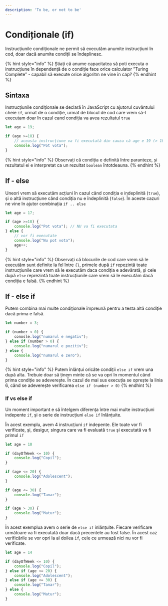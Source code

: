```yaml
---
description: 'To be, or not to be'
---
```


# Condiționale \(if\)

Instrucțiunile condiționale ne permit să executăm anumite instrucțiuni în cod, doar dacă anumite condiții se îndeplinesc.

{% hint style="info" %}
Știați că anume capacitatea să poti executa o instrucțiune în dependență de o condiție face orice calculator ”Turing Complete” - capabil să execute orice algoritm ne vine în cap?
{% endhint %}

## Sintaxa

Instrucțiunile condiționale se declară în JavaScript cu ajutorul cuvântului cheie `if`, urmat de o condiție, urmat de blocul de cod care vrem să-l executam doar în cazul cand condiția va avea rezultatul `true`

```javascript
let age = 19;

if (age >=18) { 
    // aceasta instrucțiune va fi executată din cauza că age e 19 (> 18)
    console.log("Pot vota"); 
} 
```

{% hint style="info" %}
Observați că condiția e definită între paranteze, și rezultatul ei e interpretat ca un rezultat `boolean` întotdeauna.
{% endhint %}

## If - else

Uneori vrem să executăm acțiuni în cazul când condiția e indeplinită \(`true`\), și o altă instrucțiune când condiția nu e îndeplinită \(`false`\). În aceste cazuri ne vine în ajutor combinația `if .. else`

```javascript
let age = 17;

if (age >=18) {
    console.log("Pot vota"); // NU va fi executata
} else {
    // vor fi executate
    console.log("Nu pot vota"); 
    age++; 
}
```

{% hint style="info" %}
Observați că blocurile de cod care vrem să le executăm sunt definite la fel între `{}`, primele după `if` repezintă toate instrucțiunile care vrem să le executăm daca condiția e adevărată, și cele după `else` reprezintă toate instrucțiunile care vrem să le executăm dacă condiția e falsă.
{% endhint %}

## If - else if

Putem combina mai multe condiționale împreună pentru a testa altă condiție dacă prima e falsă. 

```javascript
let number = 3;

if (number < 0) {
    conosle.log("numarul e negativ");
} else if (number > 0) {
    console.log("numarul e pozitiv");
} else {
    console.log("numarul e zero");
}
```

{% hint style="info" %}
Putem înlănțui oricâte condiții `else if` vrem una după alta. Trebuie doar să ținem minte că se va opri în momentul când prima condiție se adeverește. În cazul de mai sus execuția se oprește la linia 6, când se adeverește verificarea `else if (number > 0)`
{% endhint %}

### If vs else if

Un moment important e să întelgem diferența între mai multe instrucțiuni indepente `if`, și o serie de instrucțiuni `else if` înlănțuite.

În acest exemplu, avem 4 instrucțiuni `if` indepente. Ele toate vor fi verificate, și, desigur, singura care va fi evaluată `true` și executată va fi primul `if`

```javascript
let age = 10

if (dayOfWeek <= 10) {
    console.log("Copil");
}

if (age <= 20) {
    console.log("Adolescent");
}

if (age <= 30) {
    console.log("Tanar");
}

if (age > 30) {
    console.log("Matur");
}
```

În acest exemplua avem o serie de `else if` inlănțuite. Fiecare verificare următoare va fi executată doar dacă precentele au fost false. În acest caz verificările se vor opri la al doilea `if`, cele ce urmează nici nu vor fi verificate.

```javascript
let age = 14

if (dayOfWeek <= 10) {
    console.log("Copil");
} else if (age <= 20) {
    console.log("Adolescent");
} else if (age <= 30) {
    console.log("Tanar");
} else {
    console.log("Matur");
}
```

